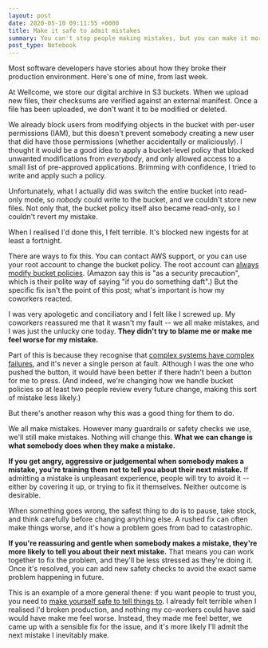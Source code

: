 ```yaml
---
layout: post
date: 2020-05-10 09:11:55 +0000
title: Make it safe to admit mistakes
summary: You can't stop people making mistakes, but you can make it more likely that they'll admit their next mistake to you.
post_type: Notebook
---
```


Most software developers have stories about how they broke their production environment.
Here's one of mine, from last week.

At Wellcome, we store our digital archive in S3 buckets.
When we upload new files, their checksums are verified against an external manifest.
Once a file has been uploaded, we don't want it to be modified or deleted.

We already block users from modifying objects in the bucket with per-user permissions (IAM), but this doesn't prevent somebody creating a new user that did have those permissions (whether accidentally or maliciously).
I thought it would be a good idea to apply a bucket-level policy that blocked unwanted modifications from *everybody*, and only allowed access to a small list of pre-approved applications.
Brimming with confidence, I tried to write and apply such a policy.

Unfortunately, what I actually did was switch the entire bucket into read-only mode, so *nobody* could write to the bucket, and we couldn't store new files.
Not only that, the bucket policy itself also became read-only, so I couldn't revert my mistake.

When I realised I'd done this, I felt terrible.
It's blocked new ingests for at least a fortnight.

There are ways to fix this.
You can contact AWS support, or you can use your root account to change the bucket policy.
The root account can [always modify bucket policies](https://docs.aws.amazon.com/AmazonS3/latest/API/API_PutBucketPolicy.html).
(Amazon say this is "as a security precaution", which is their polite way of saying "if you do something daft".)
But the specific fix isn't the point of this post; what's important is how my coworkers reacted.

I was very apologetic and conciliatory and I felt like I screwed up.
My coworkers reassured me that it wasn't my fault -- we all make mistakes, and I was just the unlucky one today.
**They didn't try to blame me or make me feel worse for my mistake.**

Part of this is because they recognise that [complex systems have complex failures](/2020/04/complex-failures/), and it's never a single person at fault.
Although I was the one who pushed the button, it would have been better if there hadn't been a button for me to press.
(And indeed, we're changing how we handle bucket policies so at least two people review every future change, making this sort of mistake less likely.)

But there's another reason why this was a good thing for them to do.

We all make mistakes.
However many guardrails or safety checks we use, we'll still make mistakes.
Nothing will change this.
**What we can change is what somebody does when they make a mistake.**

**If you get angry, aggressive or judgemental when somebody makes a mistake, you're training them not to tell you about their next mistake.**
If admitting a mistake is unpleasant experience, people will try to avoid it -- either by covering it up, or trying to fix it themselves.
Neither outcome is desirable.

When something goes wrong, the safest thing to do is to pause, take stock, and think carefully before changing anything else.
A rushed fix can often make things worse, and it's how a problem goes from bad to catastrophic.

**If you're reassuring and gentle when somebody makes a mistake, they're more likely to tell you about their next mistake.**
That means you can work together to fix the problem, and they'll be less stressed as they're doing it.
Once it's resolved, you can add new safety checks to avoid the exact same problem happening in future.

This is an example of a more general thene: if you want people to trust you, you need to [make yourself safe to tell things to](https://notebook.drmaciver.com/posts/2020-04-06-15:20.html).
I already felt terrible when I realised I'd broken production, and nothing my co-workers could have said would have make me feel worse.
Instead, they made me feel better, we came up with a sensible fix for the issue, and it's more likely I'll admit the next mistake I inevitably make.
